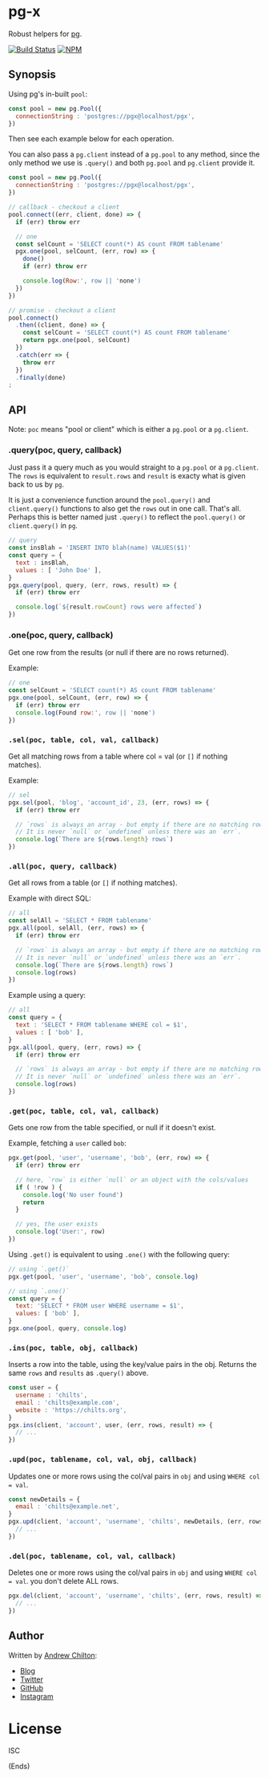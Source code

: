 # pg-x #

Robust helpers for [pg](https://www.npmjs.com/package/pg).

[![Build Status](https://travis-ci.org/chilts/pg-x.svg?branch=master)](https://travis-ci.org/chilts/pg-x) [![NPM](https://nodei.co/npm/pg-x.png?mini=true)](https://nodei.co/npm/pg-x/)

## Synopsis ##

Using pg's in-built `pool`:

```js
const pool = new pg.Pool({
  connectionString : 'postgres://pgx@localhost/pgx',
})
```

Then see each example below for each operation.

You can also pass a `pg.client` instead of a `pg.pool` to any method, since the only method we use is `.query()` and
both `pg.pool` and `pg.client` provide it.

```js
const pool = new pg.Pool({
  connectionString : 'postgres://pgx@localhost/pgx',
})

// callback - checkout a client
pool.connect((err, client, done) => {
  if (err) throw err

  // one
  const selCount = 'SELECT count(*) AS count FROM tablename'
  pgx.one(pool, selCount, (err, row) => {
    done()
    if (err) throw err

    console.log(Row:', row || 'none')
  })
})

// promise - checkout a client
pool.connect()
  .then((client, done) => {
    const selCount = 'SELECT count(*) AS count FROM tablename'
    return pgx.one(pool, selCount)
  })
  .catch(err => {
    throw err
  })
  .finally(done)
;

```

## API ##

Note: `poc` means "pool or client" which is either a `pg.pool` or a `pg.client`.

### .query(poc, query, callback) ###

Just pass it a query much as you would straight to a `pg.pool` or a `pg.client`. The `rows` is equivalent to
`result.rows` and `result` is exacty what is given back to us by `pg`.

It is just a convenience function around the `pool.query()` and `client.query()` functions to also get the `rows` out
in one call. That's all. Perhaps this is better named just `.query()` to reflect the `pool.query()` or `client.query()`
in `pg`.

```js
// query
const insBlah = 'INSERT INTO blah(name) VALUES($1)'
const query = {
  text : insBlah,
  values : [ 'John Doe' ],
}
pgx.query(pool, query, (err, rows, result) => {
  if (err) throw err

  console.log(`${result.rowCount} rows were affected`)
})
```

### .one(poc, query, callback) ###

Get one row from the results (or null if there are no rows returned).

Example:

```js
// one
const selCount = 'SELECT count(*) AS count FROM tablename'
pgx.one(pool, selCount, (err, row) => {
  if (err) throw err
  console.log(Found row:', row || 'none')
})
```

### `.sel(poc, table, col, val, callback)` ###

Get all matching rows from a table where col = val (or `[]` if nothing matches).

Example:

```js
// sel
pgx.sel(pool, 'blog', 'account_id', 23, (err, rows) => {
  if (err) throw err

  // `rows` is always an array - but empty if there are no matching rows
  // It is never `null` or `undefined` unless there was an `err`.
  console.log(`There are ${rows.length} rows`)
})
```

### `.all(poc, query, callback)` ###

Get all rows from a table (or `[]` if nothing matches).

Example with direct SQL:

```js
// all
const selAll = 'SELECT * FROM tablename'
pgx.all(pool, selAll, (err, rows) => {
  if (err) throw err

  // `rows` is always an array - but empty if there are no matching rows
  // It is never `null` or `undefined` unless there was an `err`.
  console.log(`There are ${rows.length} rows`)
  console.log(rows)
})
```

Example using a query:

```js
// all
const query = {
  text : 'SELECT * FROM tablename WHERE col = $1',
  values : [ 'bob' ],
}
pgx.all(pool, query, (err, rows) => {
  if (err) throw err

  // `rows` is always an array - but empty if there are no matching rows
  // It is never `null` or `undefined` unless there was an `err`.
  console.log(rows)
})
```

### `.get(poc, table, col, val, callback)` ###

Gets one row from the table specified, or null if it doesn't exist.

Example, fetching a `user` called `bob`:

```js
pgx.get(pool, 'user', 'username', 'bob', (err, row) => {
  if (err) throw err

  // here, `row` is either `null` or an object with the cols/values
  if ( !row ) {
    console.log('No user found')
    return
  }

  // yes, the user exists
  console.log('User:', row)
})
```

Using `.get()` is equivalent to using `.one()` with the following query:

```js
// using `.get()`
pgx.get(pool, 'user', 'username', 'bob', console.log)

// using `.one()`
const query = {
  text: 'SELECT * FROM user WHERE username = $1',
  values: [ 'bob' ],
}
pgx.one(pool, query, console.log)
```

### `.ins(poc, table, obj, callback)` ###

Inserts a row into the table, using the key/value pairs in the obj. Returns the same `rows` and `results` as `.query()` above.

```js
const user = {
  username : 'chilts',
  email : 'chilts@example.com',
  website : 'https://chilts.org',
}
pgx.ins(client, 'account', user, (err, rows, result) => {
  // ...
})
```

### `.upd(poc, tablename, col, val, obj, callback)` ###

Updates one or more rows using the col/val pairs in `obj` and using `WHERE col = val`.

```js
const newDetails = {
  email : 'chilts@example.net',
}
pgx.upd(client, 'account', 'username', 'chilts', newDetails, (err, rows, result) => {
  // ...
})
```

### `.del(poc, tablename, col, val, callback)` ###

Deletes one or more rows using the col/val pairs in `obj` and using `WHERE col = val`.
you don't delete ALL rows.

```js
pgx.del(client, 'account', 'username', 'chilts', (err, rows, result) => {
  // ...
})
```

## Author ##

Written by [Andrew Chilton](https://chilts.me/):

* [Blog](https://chilts.org/)
* [Twitter](https://twitter.com/andychilton)
* [GitHub](https://github.com/chilts)
* [Instagram](http://instagram.com/thechilts)

# License #

ISC

(Ends)
